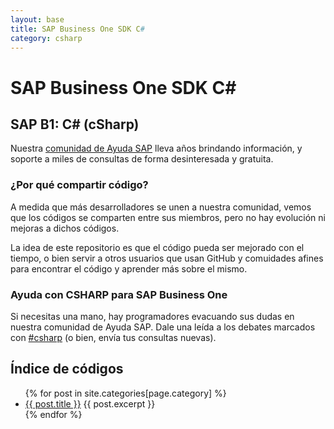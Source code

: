 ```yaml
---
layout: base
title: SAP Business One SDK C#
category: csharp
---
```


# SAP Business One SDK C#

## SAP B1: C# (cSharp)
Nuestra [comunidad de Ayuda SAP](http://foros.consultoria-sap.com) lleva años brindando información, y soporte a miles de consultas de forma desinteresada y gratuita. 

### ¿Por qué compartir código?
A medida que más desarrolladores se unen a nuestra comunidad, vemos que los códigos se comparten entre sus miembros, pero no hay evolución ni mejoras a dichos códigos.

La idea de este repositorio es que el código pueda ser mejorado con el tiempo, o bien servir a otros usuarios que usan GitHub y comuidades afines para encontrar el código y aprender más sobre el mismo.

### Ayuda con CSHARP para SAP Business One
Si necesitas una mano, hay programadores evacuando sus dudas en nuestra comunidad de Ayuda SAP.
Dale una leída a los debates marcados con [#csharp](http://foros.consultoria-sap.com/tags/csharp) (o bien, envía tus consultas nuevas).

## Índice de códigos

<ul>
  {% for post in site.categories[page.category] %}
    <li>
      <a href="{{ site.baseurl }}{{ post.url }}">{{ post.title }}</a>
      {{ post.excerpt }}
    </li>
  {% endfor %}
</ul>




